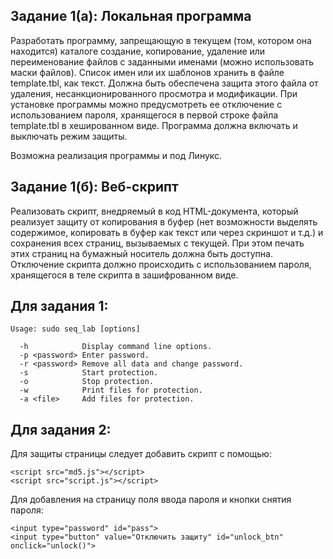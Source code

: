 ## Задание 1(a): Локальная программа

Разработать программу, запрещающую в текущем (том, котором она находится) каталоге создание, копирование, удаление или переименование файлов с заданными именами (можно использовать маски файлов). Список имен или их шаблонов хранить в файле template.tbl, как текст. Должна быть обеспечена защита этого файла от удаления, несанкционированного просмотра и модификации. При установке программы можно предусмотреть ее отключение с использованием пароля, хранящегося в первой строке файла template.tbl   в хешированном виде. Программа должна включать и выключать режим защиты.


Возможна реализация программы и под Линукс.

## Задание 1(б): Веб-скрипт

Реализовать скрипт, внедряемый в код HTML-документа, который реализует защиту от копирования в буфер (нет возможности выделять содержимое, копировать в буфер как текст или через скриншот и т.д.) и сохранения всех страниц, вызываемых с текущей. При этом печать этих страниц на бумажный носитель должна быть доступна. Отключение скрипта должно происходить с использованием пароля, хранящегося в теле скрипта в зашифрованном виде.


## Для задания 1:
```
Usage: sudo seq_lab [options]

  -h            Display command line options.
  -p <password> Enter password.
  -r <password> Remove all data and change password.
  -s            Start protection.
  -o            Stop protection.
  -w            Print files for protection.
  -a <file>     Add files for protection.
```

## Для задания 2:
Для защиты страницы следует добавить скрипт с помощью:

```
<script src="md5.js"></script>
<script src="script.js"></script>
```

Для добавления на страницу поля ввода пароля и кнопки снятия пароля:

```
<input type="password" id="pass">
<input type="button" value="Отключить защиту" id="unlock_btn" onclick="unlock()">
```
